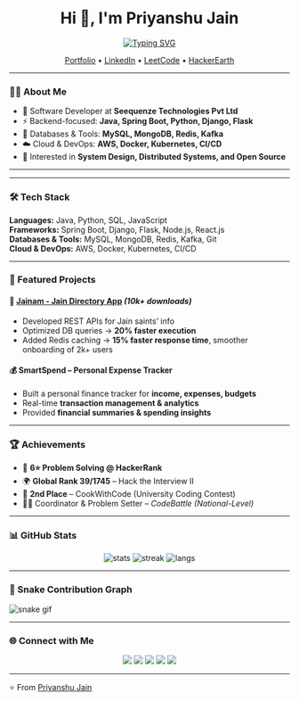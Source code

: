 <h1 align="center">Hi 👋, I'm Priyanshu Jain</h1>
<!-- <h3 align="center">Software Developer | Problem Solver | Java & Python</h3> -->

<!-- Dynamic Typing Effect -->
<p align="center">
  <a href="https://git.io/typing-svg">
    <img src="https://readme-typing-svg.herokuapp.com?font=Fira+Code&size=22&pause=1000&color=36BCF7&center=true&vCenter=true&width=600&lines=Software+Developer;Problem+Solver;Java+%7C+Python+%7C+%7C+SQL+%7C+REST+APIs;Building+Scalable+Systems;Problem+Solver+%7C+6%E2%AD%90+HackerRank" alt="Typing SVG" />
  </a>
</p>


<p align="center">
  <a href="https://prashu-jain-portfolio.netlify.app/">Portfolio</a> •
  <a href="https://www.linkedin.com/in/priyanshu-jain-tech/">LinkedIn</a> •
  <a href="https://leetcode.com/u/prashujain/">LeetCode</a> •
  <a href="https://www.hackerearth.com/@Jain_G">HackerEarth</a>
</p>

---

### 👨‍💻 About Me  
- 🔭 Software Developer at **Seequenze Technologies Pvt Ltd**  
- ⚡ Backend-focused: **Java, Spring Boot, Python, Django, Flask**  
- 💾 Databases & Tools: **MySQL, MongoDB, Redis, Kafka**  
- ☁️ Cloud & DevOps: **AWS, Docker, Kubernetes, CI/CD**  
- 🎯 Interested in **System Design, Distributed Systems, and Open Source**  

---  



---

### 🛠️ Tech Stack  

**Languages:** Java, Python, SQL, JavaScript  
**Frameworks:** Spring Boot, Django, Flask, Node.js, React.js  
**Databases & Tools:** MySQL, MongoDB, Redis, Kafka, Git  
**Cloud & DevOps:** AWS, Docker, Kubernetes, CI/CD  

---

### 📌 Featured Projects  

#### 📱 [Jainam - Jain Directory App](https://play.google.com/store/apps/details?id=com.jainam.android) *(10k+ downloads)*  
- Developed REST APIs for Jain saints’ info  
- Optimized DB queries → **20% faster execution**  
- Added Redis caching → **15% faster response time**, smoother onboarding of 2k+ users  

#### 💰 SmartSpend – Personal Expense Tracker  
- Built a personal finance tracker for **income, expenses, budgets**  
- Real-time **transaction management & analytics**  
- Provided **financial summaries & spending insights**  

---

### 🏆 Achievements  
- 🥇 **6⭐ Problem Solving @ HackerRank**  
- 🌍 **Global Rank 39/1745** – Hack the Interview II  
- 🥈 **2nd Place** – CookWithCode (University Coding Contest)  
- 👨‍🏫 Coordinator & Problem Setter – *CodeBattle (National-Level)*  

---

### 📊 GitHub Stats  

<p align="center">
  <img src="https://github-readme-stats.vercel.app/api?username=Prashu-jain25&show_icons=true&theme=tokyonight" alt="stats" />
  <img src="https://github-readme-streak-stats.herokuapp.com/?user=Prashu-jain25&theme=tokyonight" alt="streak" />
  <img src="https://github-readme-stats.vercel.app/api/top-langs/?username=Prashu-jain25&layout=compact&theme=tokyonight" alt="langs" />
</p>

---

### 🐍 Snake Contribution Graph  

![snake gif](https://github.com/Prashu-jain25/Prashu-jain25/blob/output/github-contribution-grid-snake.svg)

---

### 🌐 Connect with Me  
<p align="center">
  <a href="https://prashu-jain-portfolio.netlify.app/"><img src="https://img.shields.io/badge/Portfolio-000?style=for-the-badge&logo=vercel&logoColor=white"/></a>
  <a href="https://www.linkedin.com/in/priyanshu-jain-tech/"><img src="https://img.shields.io/badge/LinkedIn-0077B5?style=for-the-badge&logo=linkedin&logoColor=white"/></a>
  <a href="https://leetcode.com/u/prashujain/"><img src="https://img.shields.io/badge/LeetCode-FFA116?style=for-the-badge&logo=leetcode&logoColor=white"/></a>
  <a href="https://www.hackerearth.com/@Jain_G"><img src="https://img.shields.io/badge/HackerEarth-2C3454?style=for-the-badge&logo=hackerearth&logoColor=white"/></a>
  <a href="mailto:dev.priyanshu.jain@gmail.com"><img src="https://img.shields.io/badge/Email-D14836?style=for-the-badge&logo=gmail&logoColor=white"/></a>
</p>

---
⭐️ From [Priyanshu Jain](https://github.com/Prashu-jain25)

